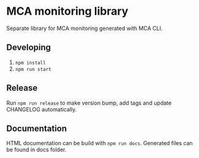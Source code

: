 # MCA monitoring library

Separate library for MCA monitoring generated with MCA CLI.

## Developing

1. `npm install`
2. `npm run start`

## Release

Run `npm run release` to make version bump, add tags and update CHANGELOG automatically.

## Documentation

HTML documentation can be build with `npm run docs`. Generated files can be found in docs folder.
